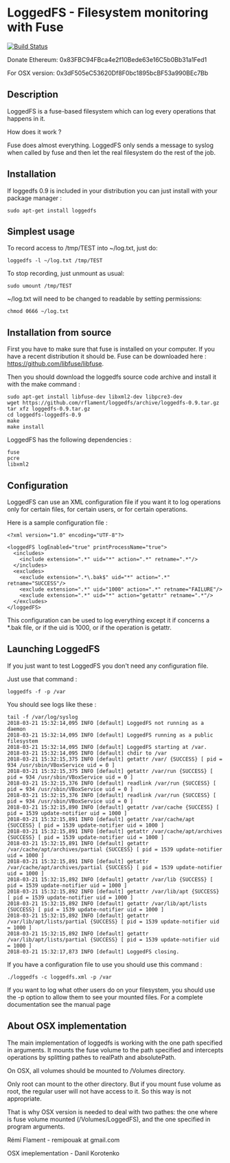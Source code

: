 # LoggedFS - Filesystem monitoring with Fuse

[![Build Status](https://travis-ci.org/rflament/loggedfs.svg?branch=feature%2Feasylogging%2B%2B)](https://travis-ci.org/rflament/loggedfs)

Donate Ethereum: 0x83FBC94FBca4e2f10Bede63e16C5b0Bb31a1Fed1

For OSX version: 0x3dF505eC53620Df8F0bc1895bcBF53a990BEc7Bb

## Description

LoggedFS is a fuse-based filesystem which can log every operations that happens in it. 

How does it work ?

Fuse does almost everything. LoggedFS only sends a message to syslog when called by fuse and then let the real filesystem do the rest of the job.

## Installation

If loggedfs 0.9 is included in your distribution you can just install with your package manager :

    sudo apt-get install loggedfs   

## Simplest usage

To record access to /tmp/TEST into ~/log.txt, just do:

    loggedfs -l ~/log.txt /tmp/TEST 

To stop recording, just unmount as usual:

    sudo umount /tmp/TEST
    
~/log.txt will need to be changed to readable by setting permissions:
    
    chmod 0666 ~/log.txt
    
## Installation from source

First you have to make sure that fuse is installed on your computer. 
If you have a recent distribution it should be. Fuse can be downloaded here : https://github.com/libfuse/libfuse.

Then you should download the loggedfs source code archive and install it with the make command :

    sudo apt-get install libfuse-dev libxml2-dev libpcre3-dev
    wget https://github.com/rflament/loggedfs/archive/loggedfs-0.9.tar.gz
    tar xfz loggedfs-0.9.tar.gz
    cd loggedfs-loggedfs-0.9
    make
    make install
    
LoggedFS has the following dependencies :

    fuse
    pcre
    libxml2

## Configuration

LoggedFS can use an XML configuration file if you want it to log operations only for certain files, for certain users, or for certain operations.

Here is a sample configuration file :

    <?xml version="1.0" encoding="UTF-8"?>
    
    <loggedFS logEnabled="true" printProcessName="true">
      <includes>
        <include extension=".*" uid="*" action=".*" retname=".*"/>
      </includes>
      <excludes>
        <exclude extension=".*\.bak$" uid="*" action=".*" retname="SUCCESS"/>
        <exclude extension=".*" uid="1000" action=".*" retname="FAILURE"/>
        <exclude extension=".*" uid="*" action="getattr" retname=".*"/>
      </excludes>
    </loggedFS>

This configuration can be used to log everything except it if concerns a *.bak file, or if the uid is 1000, or if the operation is getattr.

## Launching LoggedFS

If you just want to test LoggedFS you don't need any configuration file.
 
Just use that command :

    loggedfs -f -p /var

You should see logs like these :

    tail -f /var/log/syslog
    2018-03-21 15:32:14,095 INFO [default] LoggedFS not running as a daemon
    2018-03-21 15:32:14,095 INFO [default] LoggedFS running as a public filesystem
    2018-03-21 15:32:14,095 INFO [default] LoggedFS starting at /var.
    2018-03-21 15:32:14,095 INFO [default] chdir to /var
    2018-03-21 15:32:15,375 INFO [default] getattr /var/ {SUCCESS} [ pid = 934 /usr/sbin/VBoxService uid = 0 ]
    2018-03-21 15:32:15,375 INFO [default] getattr /var/run {SUCCESS} [ pid = 934 /usr/sbin/VBoxService uid = 0 ]
    2018-03-21 15:32:15,376 INFO [default] readlink /var/run {SUCCESS} [ pid = 934 /usr/sbin/VBoxService uid = 0 ]
    2018-03-21 15:32:15,376 INFO [default] readlink /var/run {SUCCESS} [ pid = 934 /usr/sbin/VBoxService uid = 0 ]
    2018-03-21 15:32:15,890 INFO [default] getattr /var/cache {SUCCESS} [ pid = 1539 update-notifier uid = 1000 ]
    2018-03-21 15:32:15,891 INFO [default] getattr /var/cache/apt {SUCCESS} [ pid = 1539 update-notifier uid = 1000 ]
    2018-03-21 15:32:15,891 INFO [default] getattr /var/cache/apt/archives {SUCCESS} [ pid = 1539 update-notifier uid = 1000 ]
    2018-03-21 15:32:15,891 INFO [default] getattr /var/cache/apt/archives/partial {SUCCESS} [ pid = 1539 update-notifier uid = 1000 ]
    2018-03-21 15:32:15,891 INFO [default] getattr /var/cache/apt/archives/partial {SUCCESS} [ pid = 1539 update-notifier uid = 1000 ]
    2018-03-21 15:32:15,892 INFO [default] getattr /var/lib {SUCCESS} [ pid = 1539 update-notifier uid = 1000 ]
    2018-03-21 15:32:15,892 INFO [default] getattr /var/lib/apt {SUCCESS} [ pid = 1539 update-notifier uid = 1000 ]
    2018-03-21 15:32:15,892 INFO [default] getattr /var/lib/apt/lists {SUCCESS} [ pid = 1539 update-notifier uid = 1000 ]
    2018-03-21 15:32:15,892 INFO [default] getattr /var/lib/apt/lists/partial {SUCCESS} [ pid = 1539 update-notifier uid = 1000 ]
    2018-03-21 15:32:15,892 INFO [default] getattr /var/lib/apt/lists/partial {SUCCESS} [ pid = 1539 update-notifier uid = 1000 ]
    2018-03-21 15:32:17,873 INFO [default] LoggedFS closing.

If you have a configuration file to use you should use this command :

    ./loggedfs -c loggedfs.xml -p /var

If you want to log what other users do on your filesystem, you should use the -p option to allow them to see your mounted files. For a complete documentation see the manual page

## About OSX implementation

The main implementation of loggedfs is working with the one path specified in arguments.
It mounts the fuse volume to the path specified and intercepts operations by splitting pathes
to realPath and absolutePath.

On OSX, all volumes should be mounted to /Volumes directory.

Only root can mount to the other directory. But if you mount fuse volume as root, the regular 
user will not have access to it. So this way is not appropriate.

That is why OSX version is needed to deal with two pathes: the one where is fuse volume 
mounted (/Volumes/LoggedFS), and the one specified in program arguments.




Rémi Flament - remipouak at gmail.com

OSX imeplementation - Danil Korotenko